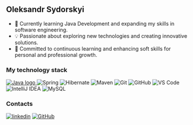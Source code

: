 ## Oleksandr Sydorskyi


<!--
**yourusername/yourusername** is a ✨ _special_ ✨ repository because its `README.md` (this file) appears on your GitHub profile.

Here are some ideas to get you started:

- 🌟 I’m currently working on ...
- 🌱 I’m currently learning ...
- 🤝 I’m looking to collaborate on ...
- 🤔 I’m looking for help with ...
- 💬 Ask me about ...
- 📧 How to reach me: ...
- 😄 Pronouns: ...
- ⚡ Fun fact: ...
-->

- 🔧 Currently learning Java Development and expanding my skills in software engineering.
- 💡 Passionate about exploring new technologies and creating innovative solutions.
- 🌟 Committed to continuous learning and enhancing soft skills for personal and professional growth.

### My technology stack
<p>
    <a href="https://github.com/oleksandr-sydorskyi/My_certificates/blob/main/Java_Core_Sydorskyi-certificate.pdf?raw=true" target="_blank">
        <img src="https://img.shields.io/badge/-Java-333?style=for-the-badge&logo=java" alt="Java logo">
    </a>
    <img src="https://img.shields.io/badge/-Spring-333?style=for-the-badge&logo=spring" alt="Spring">
    <img src="https://img.shields.io/badge/-Hibernate-333?style=for-the-badge&logo=hibernate" alt="Hibernate">
    <img src="https://img.shields.io/badge/-Maven-333?style=for-the-badge&logo=apachemaven" alt="Maven">
    <img src="https://img.shields.io/badge/-Git-333?style=for-the-badge&logo=Git" alt="Git">
    <img src="https://img.shields.io/badge/-GitHub-333?style=for-the-badge&logo=GitHub" alt="GitHub">
    <img src="https://img.shields.io/badge/-VS%20Code-333?style=for-the-badge&logo=visualstudiocode" alt="VS Code">
    <img src="https://img.shields.io/badge/-IntelliJ%20IDEA-333?style=for-the-badge&logo=intellijidea" alt="IntelliJ IDEA">
    <img src="https://img.shields.io/badge/-MySQL-333?style=for-the-badge&logo=mysql" alt="MySQL">
</p>


### Contacts
[![linkedin](https://img.shields.io/badge/-linkedin-333?style=for-the-badge&logo=linkedin&logoColor=white)](https://www.linkedin.com/in/oleksandr-sydorskyi-0a4797322/)
[![GitHub](https://img.shields.io/badge/-GitHub-333?style=for-the-badge&logo=GitHub&logoColor=fff)](https://github.com/oleksandr-sydorskyi)

